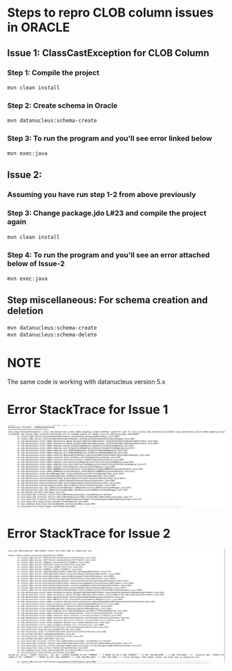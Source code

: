 # Steps to repro CLOB column issues in ORACLE
## Issue 1: ClassCastException for CLOB Column
### Step 1: Compile the project
```bash
mvn clean install
```
### Step 2: Create schema in Oracle
```bash
mvn datanucleus:schema-create
```
### Step 3: To run the program and you'll see error linked below
```bash
mvn exec:java
```

## Issue 2: 
### Assuming you have run step 1-2 from above previously
### Step 3: Change package.jdo L#23 <column name="TYPE_NAME" length="3267" jdbc-type="VARCHAR" allows-null="false"/> and compile the project again
```bash
mvn clean install
```
### Step 4: To run the program and you'll see an error attached below of Issue-2
```bash
mvn exec:java
```

## Step miscellaneous: For schema creation and deletion
```bash
mvn datanucleus:schema-create
mvn datanucleus:schema-delete
```

# NOTE
<p>
The same code is working with datanucleus version 5.x
</p>

# Error StackTrace for Issue 1
![image StackTrace](screenshots/Issue_1.png)

# Error StackTrace for Issue 2
![image Debugging](screenshots/Issue_2.png)

